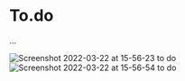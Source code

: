 # To.do
...


![Screenshot 2022-03-22 at 15-56-23 to do](https://user-images.githubusercontent.com/79457230/159569589-3df81a28-1bdb-4422-a955-49c2287ac375.png)
![Screenshot 2022-03-22 at 15-56-54 to do](https://user-images.githubusercontent.com/79457230/159569592-5d2fdd0f-8627-4c47-9529-be236ccebe2c.png)
